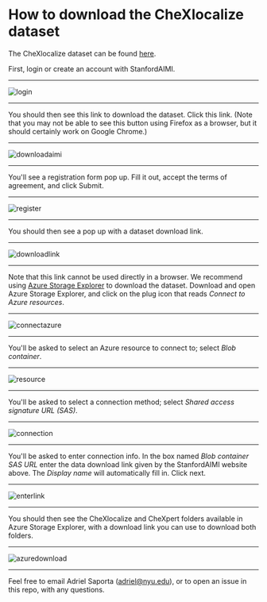 # How to download the CheXlocalize dataset

The CheXlocalize dataset can be found [here](https://stanfordaimi.azurewebsites.net/datasets/23c56a0d-15de-405b-87c8-99c30138950c).

First, login or create an account with StanfordAIMI.

---

![login](/img/login.jpeg)

---

You should then see this link to download the dataset. Click this link. (Note that you may not be able to see this button using Firefox as a browser, but it should certainly work on Google Chrome.)

---

![downloadaimi](/img/downloadaimi.jpeg)

---

You'll see a registration form pop up. Fill it out, accept the terms of agreement, and click Submit.

---

![register](/img/register.png)

---

You should then see a pop up with a dataset download link.

---

![downloadlink](/img/downloadlink.jpeg)

---

Note that this link cannot be used directly in a browser. We recommend using [Azure Storage Explorer](https://azure.microsoft.com/en-us/products/storage/storage-explorer/) to download the dataset. Download and open Azure Storage Explorer, and click on the plug icon that reads _Connect to Azure resources_.

---

![connectazure](/img/connectazure.jpeg)

---

You'll be asked to select an Azure resource to connect to; select _Blob container_.

---

![resource](/img/resource.jpeg)

---

You'll be asked to select a connection method; select _Shared access signature URL (SAS)_.

---

![connection](/img/connection.jpeg)

---

You'll be asked to enter connection info. In the box named _Blob container SAS URL_ enter the data download link given by the StanfordAIMI website above. The _Display name_ will automatically fill in. Click next.

---

![enterlink](/img/enterlink.jpeg)

---

You should then see the CheXlocalize and CheXpert folders available in Azure Storage Explorer, with a download link you can use to download both folders.

---

![azuredownload](/img/azuredownload.jpeg)

---

Feel free to email Adriel Saporta (adriel@nyu.edu), or to open an issue in this repo, with any questions.
